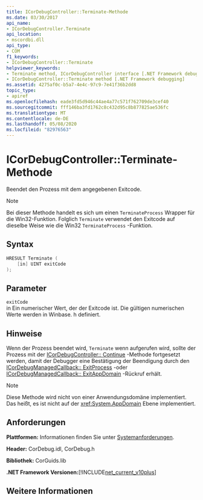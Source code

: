```yaml
---
title: ICorDebugController::Terminate-Methode
ms.date: 03/30/2017
api_name:
- ICorDebugController.Terminate
api_location:
- mscordbi.dll
api_type:
- COM
f1_keywords:
- ICorDebugController::Terminate
helpviewer_keywords:
- Terminate method, ICorDebugController interface [.NET Framework debugging]
- ICorDebugController::Terminate method [.NET Framework debugging]
ms.assetid: 4275af0c-b5a7-4e4c-97c9-7e41f36b2dd8
topic_type:
- apiref
ms.openlocfilehash: eade3fd5d946c44ae4a77c571f762709de3cef40
ms.sourcegitcommit: fff146ba3fd1762c8c432d95c8b877825ae536fc
ms.translationtype: MT
ms.contentlocale: de-DE
ms.lasthandoff: 05/08/2020
ms.locfileid: "82976563"
---
```

# <a name="icordebugcontrollerterminate-method"></a>ICorDebugController::Terminate-Methode
Beendet den Prozess mit dem angegebenen Exitcode.  
  
> [!NOTE]
> Bei dieser Methode handelt es sich um einen `TerminateProcess` Wrapper für die Win32-Funktion. Folglich `Terminate` verwendet den Exitcode auf dieselbe Weise wie die Win32 `TerminateProcess` -Funktion.  
  
## <a name="syntax"></a>Syntax  
  
```cpp  
HRESULT Terminate (  
    [in] UINT exitCode  
);  
```  
  
## <a name="parameters"></a>Parameter  
 `exitCode`  
 in Ein numerischer Wert, der der Exitcode ist. Die gültigen numerischen Werte werden in Winbase. h definiert.  
  
## <a name="remarks"></a>Hinweise  
 Wenn der Prozess beendet wird, `Terminate` wenn aufgerufen wird, sollte der Prozess mit der [ICorDebugController:: Continue](icordebugcontroller-continue-method.md) -Methode fortgesetzt werden, damit der Debugger eine Bestätigung der Beendigung durch den [ICorDebugManagedCallback:: ExitProcess](icordebugmanagedcallback-exitprocess-method.md) -oder [ICorDebugManagedCallback:: ExitAppDomain](icordebugmanagedcallback-exitappdomain-method.md) -Rückruf erhält.  
  
> [!NOTE]
> Diese Methode wird nicht von einer Anwendungsdomäne implementiert. Das heißt, es ist nicht auf der <xref:System.AppDomain> Ebene implementiert.  
  
## <a name="requirements"></a>Anforderungen  
 **Plattformen:** Informationen finden Sie unter [Systemanforderungen](../../get-started/system-requirements.md).  
  
 **Header:** CorDebug.idl, CorDebug.h  
  
 **Bibliothek:** CorGuids.lib  
  
 **.NET Framework Versionen:**[!INCLUDE[net_current_v10plus](../../../../includes/net-current-v10plus-md.md)]  
  
## <a name="see-also"></a>Weitere Informationen
